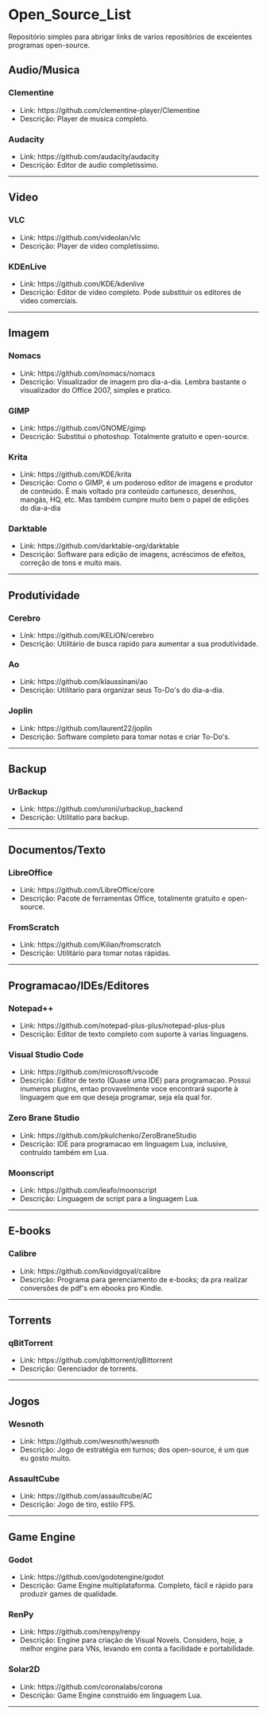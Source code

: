 # Open_Source_List
Repositório simples para abrigar links de varios repositórios de excelentes programas open-source.


<h2>Audio/Musica</h2>

<h3>Clementine</h3>
  <ul>
  <li>Link: https://github.com/clementine-player/Clementine</li>
  <li>Descrição: Player de musica completo.</li>
  </ul>

<h3>Audacity</h3>
  <ul>
  <li>Link: https://github.com/audacity/audacity</li>
  <li>Descrição: Editor de audio completíssimo. </li>
  </ul>
  
<hr>

<h2>Video</h2>

<h3>VLC</h3>
  <ul>
  <li>Link: https://github.com/videolan/vlc </li>
  <li>Descrição: Player de video completíssimo.</li>
  </ul>
  
  <h3>KDEnLive</h3>
  <ul>
  <li>Link: https://github.com/KDE/kdenlive</li>
  <li>Descrição: Editor de video completo. Pode substituir os editores de video comerciais.</li>
  </ul>

<hr>

<h2>Imagem</h2>

<h3>Nomacs</h3>
  <ul>
  <li>Link: https://github.com/nomacs/nomacs</li>
  <li>Descrição: Visualizador de imagem pro dia-a-dia. Lembra bastante o visualizador do Office 2007, simples e pratico.</li>
  </ul>

<h3>GIMP</h3>
  <ul>
  <li>Link: https://github.com/GNOME/gimp</li>
  <li>Descrição: Substitui o photoshop. Totalmente gratuito e open-source.</li>
  </ul>
  
  <h3>Krita</h3>
  <ul>
  <li>Link: https://github.com/KDE/krita</li>
  <li>Descrição: Como o GIMP, é um poderoso editor de imagens e produtor de conteúdo. É mais voltado pra conteúdo cartunesco, desenhos, mangás, HQ, etc. Mas também cumpre muito bem o papel de edições do dia-a-dia</li>
  </ul>
  
  <h3>Darktable</h3>
  <ul>
  <li>Link: https://github.com/darktable-org/darktable</li>
  <li>Descrição: Software para edição de imagens, acréscimos de efeitos, correção de tons e muito mais.</li>
  </ul>

<hr>

<h2>Produtividade</h2>

<h3>Cerebro</h3>
  <ul>
  <li>Link: https://github.com/KELiON/cerebro</li>
  <li>Descrição: Utilitário de busca rapido para aumentar a sua produtividade.</li>
  </ul>

<h3>Ao</h3>
  <ul>
  <li>Link: https://github.com/klaussinani/ao</li>
  <li>Descrição: Utilitario para organizar seus To-Do's do dia-a-dia.</li>
  </ul>
  
<h3>Joplin</h3>
  <ul>
  <li>Link: https://github.com/laurent22/joplin</li>
  <li>Descrição: Software completo para tomar notas e criar To-Do's.</li>
  </ul>

<hr>

<h2>Backup</h2>

<h3>UrBackup</h3>
  <ul>
  <li>Link: https://github.com/uroni/urbackup_backend</li>
  <li>Descrição: Utilitatio para backup.</li>
  </ul>
  
<hr>

<h2>Documentos/Texto</h2>

<h3>LibreOffice</h3>
  <ul>
  <li>Link: https://github.com/LibreOffice/core</li>
  <li>Descrição: Pacote de ferramentas Office, totalmente gratuito e open-source.</li>
  </ul>

<h3>FromScratch</h3>
  <ul>
  <li>Link: https://github.com/Kilian/fromscratch</li>
  <li>Descrição: Utilitário para tomar notas rápidas.</li>
  </ul>

<hr>


<h2>Programacao/IDEs/Editores</h2>

<h3>Notepad++</h3>
  <ul>
  <li>Link: https://github.com/notepad-plus-plus/notepad-plus-plus</li>
  <li>Descrição: Editor de texto completo com suporte à varias linguagens.</li>
  </ul>

<h3>Visual Studio Code</h3>
  <ul>
  <li>Link: https://github.com/microsoft/vscode</li>
  <li>Descrição: Editor de texto (Quase uma IDE) para programacao. Possui inumeros plugins,
    entao provavelmente voce encontrará suporte à linguagem que em que deseja programar, seja ela qual for.</li>
  </ul>

<h3>Zero Brane Studio</h3>
  <ul>
  <li>Link: https://github.com/pkulchenko/ZeroBraneStudio</li>
  <li>Descrição: IDE para programacao em linguagem Lua, inclusive, contruído também em Lua.</li>
  </ul>

<h3>Moonscript</h3>
  <ul>
  <li>Link: https://github.com/leafo/moonscript</li>
  <li>Descrição: Linguagem de script para a linguagem Lua.</li>
  </ul>
 
<hr>

<h2>E-books</h2>

<h3>Calibre</h3>
  <ul>
  <li>Link: https://github.com/kovidgoyal/calibre</li>
  <li>Descrição: Programa para gerenciamento de e-books; da pra realizar conversões de pdf's em ebooks pro Kindle.</li>
  </ul>

<hr>

<h2>Torrents</h2>

<h3>qBitTorrent</h3>
  <ul>
  <li>Link: https://github.com/qbittorrent/qBittorrent</li>
  <li>Descrição: Gerenciador de torrents.</li>
  </ul>

<hr>

<h2>Jogos</h2>

<h3>Wesnoth</h3>
  <ul>
  <li>Link: https://github.com/wesnoth/wesnoth</li>
  <li>Descrição: Jogo de estratégia em turnos; dos open-source, é um que eu gosto muito.</li>
  </ul>
  
<h3>AssaultCube</h3>
  <ul>
  <li>Link: https://github.com/assaultcube/AC</li>
  <li>Descrição: Jogo de tiro, estilo FPS.</li>
  </ul>

<hr>

<h2>Game Engine</h2>

<h3>Godot</h3>
  <ul>
  <li>Link: https://github.com/godotengine/godot</li>
  <li>Descrição: Game Engine multiplataforma. Completo, fácil e rápido para produzir games de qualidade.</li>
  </ul>

<h3>RenPy</h3>
  <ul>
  <li>Link: https://github.com/renpy/renpy</li>
  <li>Descrição: Engine para criação de Visual Novels. Considero, hoje, a melhor engine para VNs, levando em conta a facilidade e portabilidade.</li>
  </ul>
  
 <h3>Solar2D</h3>
  <ul>
  <li>Link: https://github.com/coronalabs/corona</li>
  <li>Descrição: Game Engine construido em linguagem Lua.</li>
  </ul>

<hr>
